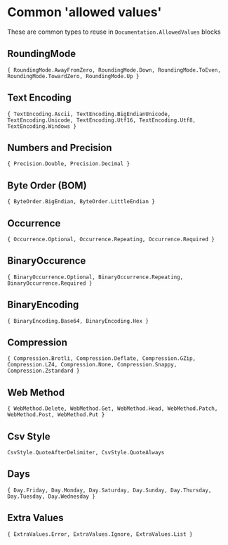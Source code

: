 # Common 'allowed values'

These are common types to reuse in `Documentation.AllowedValues` blocks

## RoundingMode

```pq
{ RoundingMode.AwayFromZero, RoundingMode.Down, RoundingMode.ToEven, RoundingMode.TowardZero, RoundingMode.Up }
```

## Text Encoding

```pq
{ TextEncoding.Ascii, TextEncoding.BigEndianUnicode, TextEncoding.Unicode, TextEncoding.Utf16, TextEncoding.Utf8, TextEncoding.Windows }
```

## Numbers and Precision

```pq
{ Precision.Double, Precision.Decimal }
```

## Byte Order (BOM)

```pq
{ ByteOrder.BigEndian, ByteOrder.LittleEndian }
```

## Occurrence

```pq
{ Occurrence.Optional, Occurrence.Repeating, Occurrence.Required }
```

## BinaryOccurence

```pq
{ BinaryOccurrence.Optional, BinaryOccurrence.Repeating, BinaryOccurrence.Required }
```

## BinaryEncoding

```p1
{ BinaryEncoding.Base64, BinaryEncoding.Hex }
```

## Compression

```pq
{ Compression.Brotli, Compression.Deflate, Compression.GZip, Compression.LZ4, Compression.None, Compression.Snappy, Compression.Zstandard }
```

## Web Method

```pq
{ WebMethod.Delete, WebMethod.Get, WebMethod.Head, WebMethod.Patch, WebMethod.Post, WebMethod.Put }
```

## Csv Style

```pq
CsvStyle.QuoteAfterDelimiter, CsvStyle.QuoteAlways
```

## Days

```pq
{ Day.Friday, Day.Monday, Day.Saturday, Day.Sunday, Day.Thursday, Day.Tuesday, Day.Wednesday }
```

## Extra Values

```pq
{ ExtraValues.Error, ExtraValues.Ignore, ExtraValues.List }
```
